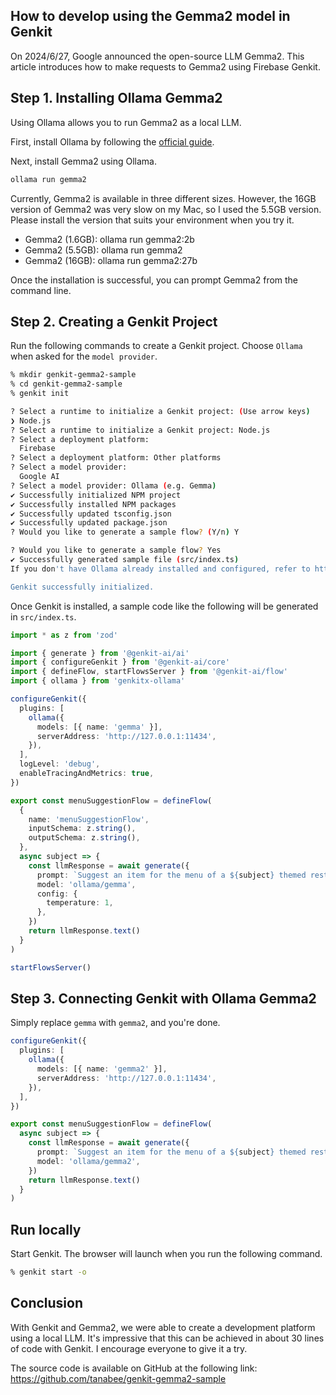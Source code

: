 ## How to develop using the Gemma2 model in Genkit

On 2024/6/27, Google announced the open-source LLM Gemma2. This article introduces how to make requests to Gemma2 using Firebase Genkit.

## Step 1. Installing Ollama Gemma2

Using Ollama allows you to run Gemma2 as a local LLM.

First, install Ollama by following the [official guide](https://github.com/ollama/ollama).

Next, install Gemma2 using Ollama.

```sh
ollama run gemma2
```

Currently, Gemma2 is available in three different sizes. However, the 16GB version of Gemma2 was very slow on my Mac, so I used the 5.5GB version. Please install the version that suits your environment when you try it.

- Gemma2 (1.6GB): ollama run gemma2:2b
- Gemma2 (5.5GB): ollama run gemma2
- Gemma2 (16GB): ollama run gemma2:27b

Once the installation is successful, you can prompt Gemma2 from the command line.

## Step 2. Creating a Genkit Project

Run the following commands to create a Genkit project. Choose `Ollama` when asked for the `model provider`.

```sh
% mkdir genkit-gemma2-sample
% cd genkit-gemma2-sample
% genkit init

? Select a runtime to initialize a Genkit project: (Use arrow keys)
❯ Node.js
? Select a runtime to initialize a Genkit project: Node.js
? Select a deployment platform:
  Firebase
? Select a deployment platform: Other platforms
? Select a model provider:
  Google AI
? Select a model provider: Ollama (e.g. Gemma)
✔ Successfully initialized NPM project
✔ Successfully installed NPM packages
✔ Successfully updated tsconfig.json
✔ Successfully updated package.json
? Would you like to generate a sample flow? (Y/n) Y

? Would you like to generate a sample flow? Yes
✔ Successfully generated sample file (src/index.ts)
If you don't have Ollama already installed and configured, refer to https://developers.google.com/genkit/plugins/ollama

Genkit successfully initialized.
```

Once Genkit is installed, a sample code like the following will be generated in `src/index.ts`.

```typescript:src/index.ts
import * as z from 'zod'

import { generate } from '@genkit-ai/ai'
import { configureGenkit } from '@genkit-ai/core'
import { defineFlow, startFlowsServer } from '@genkit-ai/flow'
import { ollama } from 'genkitx-ollama'

configureGenkit({
  plugins: [
    ollama({
      models: [{ name: 'gemma' }],
      serverAddress: 'http://127.0.0.1:11434',
    }),
  ],
  logLevel: 'debug',
  enableTracingAndMetrics: true,
})

export const menuSuggestionFlow = defineFlow(
  {
    name: 'menuSuggestionFlow',
    inputSchema: z.string(),
    outputSchema: z.string(),
  },
  async subject => {
    const llmResponse = await generate({
      prompt: `Suggest an item for the menu of a ${subject} themed restaurant`,
      model: 'ollama/gemma',
      config: {
        temperature: 1,
      },
    })
    return llmResponse.text()
  }
)

startFlowsServer()
```

## Step 3. Connecting Genkit with Ollama Gemma2

Simply replace `gemma` with `gemma2`, and you're done.

```typescript:src/index.ts
configureGenkit({
  plugins: [
    ollama({
      models: [{ name: 'gemma2' }],
      serverAddress: 'http://127.0.0.1:11434',
    }),
  ],
})

export const menuSuggestionFlow = defineFlow(
  async subject => {
    const llmResponse = await generate({
      prompt: `Suggest an item for the menu of a ${subject} themed restaurant`,
      model: 'ollama/gemma2',
    })
    return llmResponse.text()
  }
)
```

## Run locally

Start Genkit. The browser will launch when you run the following command.

```sh
% genkit start -o
```

## Conclusion

With Genkit and Gemma2, we were able to create a development platform using a local LLM. It's impressive that this can be achieved in about 30 lines of code with Genkit. I encourage everyone to give it a try.

The source code is available on GitHub at the following link:
https://github.com/tanabee/genkit-gemma2-sample
